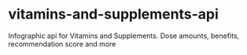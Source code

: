 # vitamins-and-supplements-api
Infographic api for Vitamins and Supplements. Dose amounts, benefits, recommendation score and more
